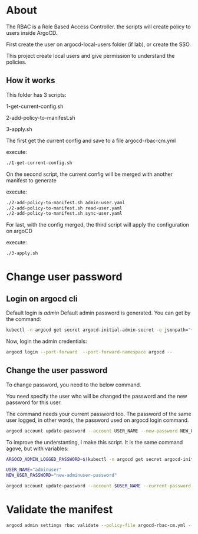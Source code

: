 # About

The RBAC is a Role Based Access Controller. the scripts will create policy to users inside ArgoCD.

First create the user on argocd-local-users folder (if lab), or create the SSO.

This project create local users and give permission to understand the policies.


## How it works

This folder has 3 scripts:

1-get-current-config.sh

2-add-policy-to-manifest.sh

3-apply.sh

The first get the current config and save to a file argocd-rbac-cm.yml

execute:
```bash
./1-get-current-config.sh
```

On the second script, the current config will be merged with another manifest to generate

execute:
```bash
./2-add-policy-to-manifest.sh admin-user.yaml
./2-add-policy-to-manifest.sh read-user.yaml
./2-add-policy-to-manifest.sh sync-user.yaml
```

For last, with the config merged, the third script will apply the configuration on argoCD

execute:
```bash
./3-apply.sh
```


# Change user password

## Login on argocd cli


Default login is *admin*
Default admin password is generated. You can get by the command:
```bash
kubectl -n argocd get secret argocd-initial-admin-secret -o jsonpath="{.data.password}" | base64 -d; echo
```

Now, login the admin credentials:

```bash
argocd login --port-forward  --port-forward-namespace argocd --
```

## Change the user password

To change password, you need to the below command.

You need specify the user who will be changed the password and the new password for this user.

The command needs your current password too. The password of the same user logged, in other words, the password used on argocd login command.

```bash
argocd account update-password --account USER_NAME --new-password NEW_USER_PASSWORD --current-password ARGOCD_ADMIN_PASSWORD --port-forward --port-forward-namespace argocd
```

To improve the understanting, I make this script. It is the same command agove, but with variables:

```bash
ARGOCD_ADMIN_LOGGED_PASSWORD=$(kubectl -n argocd get secret argocd-initial-admin-secret -o jsonpath="{.data.password}" | base64 -d; echo)

USER_NAME="adminuser"
NEW_USER_PASSWORD="new-adminuser-password"

argocd account update-password --account $USER_NAME --current-password $ARGOCD_ADMIN_PASSWORD --new-password $NEW_USER_PASSWORD --port-forward --port-forward-namespace argocd
```

# Validate the manifest

```bash
argocd admin settings rbac validate --policy-file argocd-rbac-cm.yml --port-forward --port-forward-namespace argocd
```
